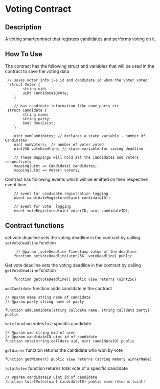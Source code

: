 # Voting Contract

## Description 

A voting smartcontract that registers candidates and performs voting on it.
## How To Use

The contract has the following struct and variables that will be used in the contract to save the voting data
```solidity
 // saves voter info i-e id and candidate id whom the voter voted
  struct Voter {
        string uid;
        uint candidateIDVote;
    } 

    // has candidate information like name party etc
 struct Candidate {
        string name;
        string party;
        bool doesExist;
    } 

    uint numCandidates; // declares a state variable - number Of Candidates
    uint numVoters;  // number of voter voted 
    uint256 voteDeadline; // state variable for saving deadline

    // These mappings will hold all the candidates and Voters respectively
    mapping(uint => Candidate) candidates;
    mapping(uint => Voter) voters;
```

Contract has following events which will be emitted on their respective event time.
```solidity
    // event for candidate registration logging
    event candidateRegistered(uint candidateID);

    // event for vote  logging
    event voteRegistered(uint voterID, uint candidateID);
```
## Contract functions
set vote deadline sets the voting deadline in the contract by calling `setVoteDeadline` function
```solidity
     // @param _voteDeadline Timestamp value of the deadline
    function setVoteDeadline(uint256 _voteDeadline) public 
```

Get vote deadline sets the voting deadline in the contract by calling `getVoteDeadline` function
```solidity
    function getVoteDeadline() public view returns (uint256)
```
`addCandidate` function adds candidate in the contract
```solidity
// @param name string name of candidate
// @param party string name of party

function addCandidate(string calldata name, string calldata party) public
```

`vote` function  votes to a specific candidate
```solidity
// @param uid string uid of user
// @param candidateID uint id of candidate
function vote(string calldata uid, uint candidateID) public
```

`getWinner` function  returns the candidate who won by vote
```solidity
function getWinner() public view returns (string memory winnerName)
```

`totalVotes` function  returns total vote of a specific candidate
```solidity
// @param candidateID uint id of candidate
function totalVotes(uint candidateID) public view returns (uint)
```